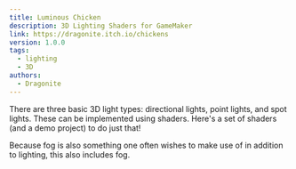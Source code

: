 ```yaml
---
title: Luminous Chicken
description: 3D Lighting Shaders for GameMaker
link: https://dragonite.itch.io/chickens
version: 1.0.0
tags:
  - lighting
  - 3D
authors:
  - Dragonite
---
```


There are three basic 3D light types: directional lights, point lights, and spot lights. These can be implemented using shaders. Here's a set of shaders (and a demo project) to do just that!

Because fog is also something one often wishes to make use of in addition to lighting, this also includes fog.